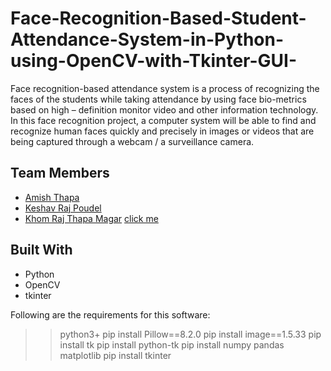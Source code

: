# Face-Recognition-Based-Student-Attendance-System-in-Python-using-OpenCV-with-Tkinter-GUI-
Face recognition-based attendance system is a process of recognizing the faces of the students while taking attendance by using face bio-metrics based on high – definition monitor video and other information technology. In this face recognition project, a computer system will be able to find and recognize human faces quickly and precisely in images or videos that are being captured through a webcam / a surveillance camera.


## Team Members
* [Amish Thapa]()
* [Keshav Raj Poudel](https://github.com/Keshav-46)
* [Khom Raj Thapa Magar](https://khomz.github.io/)
[click me](https://khomz.github.io/)



## Built With
* Python
* OpenCV
* tkinter


Following are the requirements for this software:

>> python3+
>> pip install Pillow==8.2.0
>> pip install image==1.5.33
>> pip install tk
>> pip install python-tk
>> pip install numpy pandas matplotlib
>> pip install tkinter
